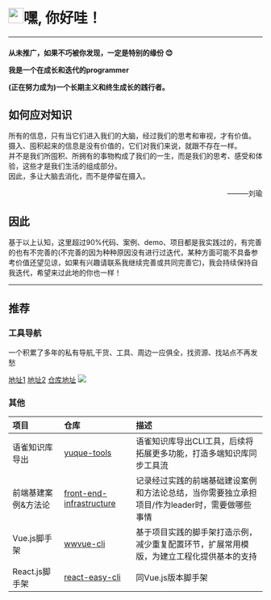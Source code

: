 

<h1 align="left"><img src="https://raw.githubusercontent.com/iampavangandhi/iampavangandhi/master/gifs/Hi.gif" width="30px">嘿, 你好哇！</h1>

----


<h4>
<p>从未推广，如果不巧被你发现，一定是特别的缘份 😊 </p>
<p>我是一个在成长和迭代的programmer  </p>
<p>(正在努力成为)一个长期主义和终生成长的践行者。</p>
</h4>

## 如何应对知识
所有的信息，只有当它们进入我们的大脑，经过我们的思考和审视，才有价值。  
摄入、囤积起来的信息是没有价值的，它们对我们来说，就跟不存在一样。  
并不是我们所囤积、所拥有的事物构成了我们的一生，而是我们的思考、感受和体验，这些才是我们生活的组成部分。  
因此，多让大脑去消化，而不是停留在摄入。

<p align="right">———刘瑜</p>



## 因此

<p>基于以上认知，这里超过90%代码、案例、demo、项目都是我实践过的，有完善的也有不完善的(不完善的因为种种原因没有进行过迭代，某种方面可能不具备参考价值还望见谅，如果有兴趣请联系我继续完善或共同完善它)，我会持续保持自我迭代，希望来过此地的你也一样！<p>

----



## 推荐
### 工具导航

一个积累了多年的私有导航,干货、工具、周边一应俱全，找资源、找站点不再发愁  

[地址1](https://wwnav.netlify.app/) [地址2](https://fenav.vercel.app/) [仓库地址](https://github.com/vannvan/adoerww/tree/master/nav-refactor)
![](https://tva1.sinaimg.cn/large/008vxvgGgy1h8nbplny62j31ff0u0wmi.jpg) 
### 其他
|项目                |仓库                                                         |描述                                                         |
|:------------------- |:------------------------------------------------------------ |:------------------------------------------------------------ |
| 语雀知识库导出      | [yuque-tools](https://github.com/vannvan/yuque-tools)        | 语雀知识库导出CLI工具，后续将拓展更多功能，打造多端知识库同步工具流 |
| 前端基建案例&方法论 | [front-end-infrastructure](https://github.com/vannvan/front-end-infrastructure) | 记录经过实践的前端基础建设案例和方法论总结，当你需要独立承担项目/作为leader时，需要做哪些事情 |
| Vue.js脚手架        | [wwvue-cli](https://github.com/vannvan/wwvue-cli)            | 基于项目实践的脚手架打造示例，减少重复配置环节，扩展常用模版，为建立工程化提供基本的支持 |
| React.js脚手架      | [react-easy-cli](https://github.com/vannvan/react-easy-cli)  | 同Vue.js版本脚手架                                           |





